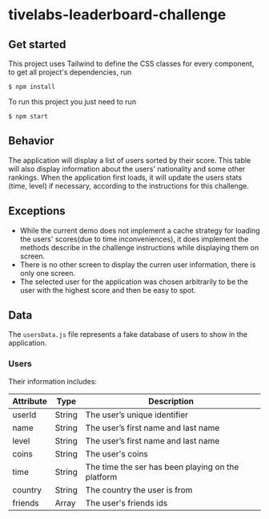 # tivelabs-leaderboard-challenge
## Get started

This project uses Tailwind to define the CSS classes for every component, to get all project's dependencies, run

```
$ npm install
```

To run this project you just need to run

```
$ npm start
```
## Behavior
The application will display a list of users sorted by their score. This table will also display information about the users' nationality and some other rankings. When the application first loads, it will update the users stats (time, level) if necessary, according to the instructions for this challenge.
## Exceptions
- While the current demo does not implement a cache strategy for loading the users' scores(due to time inconveniences), it does implement the methods describe in the challenge instructions while displaying them on screen.
- There is no other screen to display the curren user information, there is only one screen.
- The selected user for the application was chosen arbitrarily to be the user with the highest score and then be easy to spot.
## Data

The `usersData.js` file represents a fake database of users to show in the application.
### Users

Their information includes:

| Attribute    | Type             | Description           |
|-----------------|------------------|-------------------         |
| userId                 | String           | The user’s unique identifier |
| name          | String           | The user’s first name  and last name     |
| level          | String           | The user’s first name  and last name     |
| coins  | String           | The user's coins |
| time | String | The time the ser has been playing on the platform|
| country | String | The country the user is from|
| friends      | Array         |  The user's friends ids

